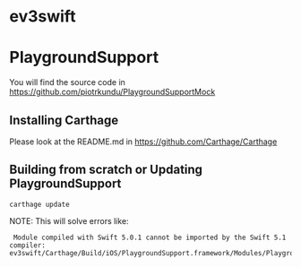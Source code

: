 # ev3swift

# PlaygroundSupport
You will find the source code in https://github.com/piotrkundu/PlaygroundSupportMock

## Installing Carthage
Please look at the README.md in https://github.com/Carthage/Carthage

## Building from scratch or Updating PlaygroundSupport

```
carthage update 

```
NOTE: This will solve errors like:
```
 Module compiled with Swift 5.0.1 cannot be imported by the Swift 5.1 compiler: ev3swift/Carthage/Build/iOS/PlaygroundSupport.framework/Modules/PlaygroundSupport.swiftmodule/x86_64.swiftmodule
```

